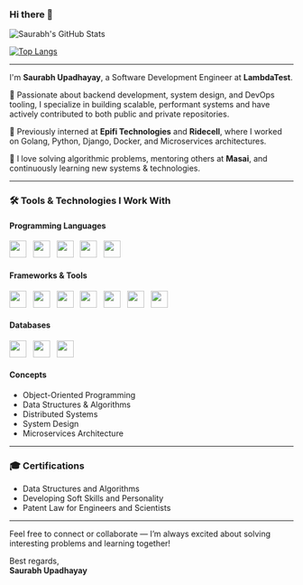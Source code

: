 ### Hi there 👋

![Saurabh's GitHub Stats](https://github-readme-stats.vercel.app/api?username=Saurabh-Upadhayay&show_icons=true&theme=merko&count_private=true)

[![Top Langs](https://github-readme-stats.vercel.app/api/top-langs/?username=Saurabh-Upadhayay&layout=compact&count_private=true)](https://github.com/anuraghazra/github-readme-stats)

---

I'm **Saurabh Upadhayay**, a Software Development Engineer at **LambdaTest**.

🚀 Passionate about backend development, system design, and DevOps tooling, I specialize in building scalable, performant systems and have actively contributed to both public and private repositories.

💼 Previously interned at **Epifi Technologies** and **Ridecell**, where I worked on Golang, Python, Django, Docker, and Microservices architectures.

🧠 I love solving algorithmic problems, mentoring others at **Masai**, and continuously learning new systems & technologies.

---

### 🛠️ Tools & Technologies I Work With

#### Programming Languages
<img src="https://cdn.jsdelivr.net/gh/devicons/devicon/icons/go/go-original.svg" width="30px"/> &nbsp;
<img src="https://cdn.jsdelivr.net/gh/devicons/devicon/icons/cplusplus/cplusplus-original.svg" width="30px"/> &nbsp;
<img src="https://cdn.jsdelivr.net/gh/devicons/devicon/icons/python/python-original.svg" width="30px"/> &nbsp;
<img src="https://cdn.jsdelivr.net/gh/devicons/devicon/icons/java/java-original.svg" width="30px"/> &nbsp;
<img src="https://cdn.jsdelivr.net/gh/devicons/devicon/icons/javascript/javascript-original.svg" width="30px"/> &nbsp;

#### Frameworks & Tools
<img src="https://cdn.jsdelivr.net/gh/devicons/devicon/icons/protobuf/protobuf-original.svg" width="30px"/> &nbsp;
<img src="https://cdn.jsdelivr.net/gh/devicons/devicon/icons/grpc/grpc-original.svg" width="30px"/> &nbsp;
<img src="https://cdn.jsdelivr.net/gh/devicons/devicon/icons/docker/docker-original.svg" width="30px"/> &nbsp;
<img src="https://cdn.jsdelivr.net/gh/devicons/devicon/icons/amazonwebservices/amazonwebservices-original.svg" width="30px"/> &nbsp;
<img src="https://cdn.jsdelivr.net/gh/devicons/devicon/icons/redis/redis-original.svg" width="30px"/> &nbsp;
<img src="https://cdn.jsdelivr.net/gh/devicons/devicon/icons/jenkins/jenkins-original.svg" width="30px"/> &nbsp;
<img src="https://cdn.jsdelivr.net/gh/devicons/devicon/icons/django/django-original.svg" width="30px"/> &nbsp;

#### Databases
<img src="https://cdn.jsdelivr.net/gh/devicons/devicon/icons/mysql/mysql-original.svg" width="30px"/> &nbsp;
<img src="https://cdn.jsdelivr.net/gh/devicons/devicon/icons/postgresql/postgresql-original.svg" width="30px"/> &nbsp;
<img src="https://cdn.jsdelivr.net/gh/devicons/devicon/icons/cockroachdb/cockroachdb-original.svg" width="30px"/> &nbsp;

#### Concepts
- Object-Oriented Programming
- Data Structures & Algorithms
- Distributed Systems
- System Design
- Microservices Architecture

---

### 🎓 Certifications

- Data Structures and Algorithms
- Developing Soft Skills and Personality
- Patent Law for Engineers and Scientists

---

Feel free to connect or collaborate — I’m always excited about solving interesting problems and learning together!

Best regards,  
**Saurabh Upadhayay**
